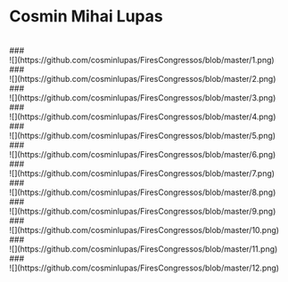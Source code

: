 # Cosmin Mihai Lupas
<br />
###
<br />
![](https://github.com/cosminlupas/FiresCongressos/blob/master/1.png)
<br />
###
<br />
![](https://github.com/cosminlupas/FiresCongressos/blob/master/2.png)
<br />
###
<br />
![](https://github.com/cosminlupas/FiresCongressos/blob/master/3.png)
<br />
###
<br />
![](https://github.com/cosminlupas/FiresCongressos/blob/master/4.png)
<br />
###
<br />
![](https://github.com/cosminlupas/FiresCongressos/blob/master/5.png)
<br />
###
<br />
![](https://github.com/cosminlupas/FiresCongressos/blob/master/6.png)
<br />
###
<br />
![](https://github.com/cosminlupas/FiresCongressos/blob/master/7.png)
<br />
###
<br />
![](https://github.com/cosminlupas/FiresCongressos/blob/master/8.png)
<br />
###
<br />
![](https://github.com/cosminlupas/FiresCongressos/blob/master/9.png)
<br />
###
<br />
![](https://github.com/cosminlupas/FiresCongressos/blob/master/10.png)
<br />
###
<br />
![](https://github.com/cosminlupas/FiresCongressos/blob/master/11.png)
<br />
###
<br />
![](https://github.com/cosminlupas/FiresCongressos/blob/master/12.png)
<br />
